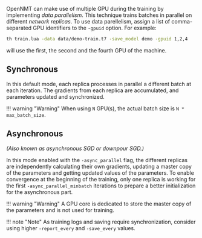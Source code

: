 OpenNMT can make use of multiple GPU during the training by implementing *data parallelism*. This technique trains batches in parallel on different *network replicas*. To use data parellelism, assign a list of comma-separated GPU identifiers to the `-gpuid` option. For example:

```bash
th train.lua -data data/demo-train.t7 -save_model demo -gpuid 1,2,4
```

will use the first, the second and the fourth GPU of the machine.

## Synchronous

In this default mode, each replica processes in parallel a different batch at each iteration. The gradients from each replica are accumulated, and parameters updated and synchronized.

!!! warning "Warning"
    When using `N` GPU(s), the actual batch size is `N * max_batch_size`.

## Asynchronous

*(Also known as asynchronous SGD or downpour SGD.)*

In this mode enabled with the `-async_parallel` flag, the different replicas are independently
calculating their own gradients, updating a master copy of the parameters and getting updated values
of the parameters. To enable convergence at the beginning of the training, only one replica is working for the first `-async_parallel_minbatch` iterations to prepare a better initialization for the asynchronous part.

!!! warning "Warning"
    A GPU core is dedicated to store the master copy of the parameters and is not used for training.

!!! note "Note"
    As training logs and saving require synchronization, consider using higher `-report_every` and `-save_every` values.

